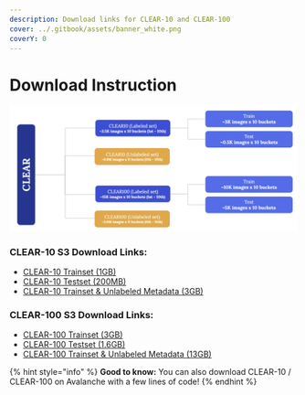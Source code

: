 ```yaml
---
description: Download links for CLEAR-10 and CLEAR-100
cover: ../.gitbook/assets/banner_white.png
coverY: 0
---
```


# Download Instruction

![CLEAR Statistics](../.gitbook/assets/stats.png)

### CLEAR-10 S3 Download Links:

* [CLEAR-10 Trainset (1GB)](https://clear-challenge.s3.us-east-2.amazonaws.com/clear10-train-image-only.zip)
* [CLEAR-10 Testset (200MB)](https://clear-challenge.s3.us-east-2.amazonaws.com/clear10-test.zip)
* [CLEAR-10 Trainset & Unlabeled Metadata (3GB)](https://clear-challenge.s3.us-east-2.amazonaws.com/clear10-train.zip)

### CLEAR-100 S3 Download Links:

* [CLEAR-100 Trainset (3GB)](https://clear-challenge.s3.us-east-2.amazonaws.com/clear100-train-image-only.zip)
* [CLEAR-100 Testset (1.6GB)](https://clear-challenge.s3.us-east-2.amazonaws.com/clear100-test.zip)
* [CLEAR-100 Trainset & Unlabeled Metadata (13GB)](https://clear-challenge.s3.us-east-2.amazonaws.com/clear100-train.zip)

{% hint style="info" %}
**Good to know:** You can also download CLEAR-10 / CLEAR-100 on Avalanche with a few lines of code!
{% endhint %}
